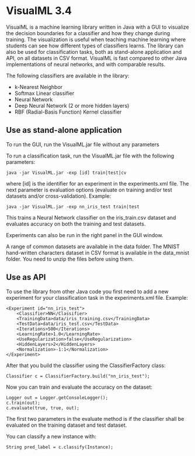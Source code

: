 # VisualML 3.4
VisualML is a machine learning library written in Java with a GUI to visualize the decision boundaries for a classifier and how they change during training. 
The visualization is useful when teaching machine learning where students can see how different types of classifiers learns. 
The library can also be used for classification tasks, both as stand-alone application and API, on all datasets in CSV format.
VisualML is fast compared to other Java implementations of neural networks, and with comparable results.

The following classifiers are available in the library:
- k-Nearest Neighbor
- Softmax Linear classifier
- Neural Network
- Deep Neural Network (2 or more hidden layers)
- RBF (Radial-Basis Function) Kernel classifier

## Use as stand-alone application
To run the GUI, run the VisualML.jar file without any parameters

To run a classification task, run the VisualML.jar file with the following parameters:
```
java -jar VisualML.jar -exp [id] train|test|cv
```
where [id] is the identifier for an experiment in the experiments.xml file. The next parameter is evaluation options (evaluate on training and/or test datasets and/or cross-validation).
Example:
```
java -jar VisualML.jar -exp nn_iris_test train|test
```
This trains a Neural Network classifier on the iris_train.csv dataset and evaluates accuracy on both the training and test datasets.

Experiments can also be run in the right panel in the GUI window.

A range of common datasets are available in the data folder. The MNIST hand-written characters dataset in CSV format is available in the data_mnist folder. You need to unzip the files before using them.

## Use as API
To use the library from other Java code you first need to add a new experiment for your classification task in the experiments.xml file.
Example:
```
<Experiment id="nn_iris_test">
    <Classifier>NN</Classifier>
    <TrainingData>data/iris_training.csv</TrainingData>
    <TestData>data/iris_test.csv</TestData>
    <Iterations>500</Iterations>
    <LearningRate>1.0</LearningRate>
    <UseRegularization>false</UseRegularization>
    <HiddenLayers>2</HiddenLayers>
    <Normalization>-1:1</Normalization>
</Experiment>
```
After that you build the classifier using the ClassifierFactory class:
```
Classifier c = ClassifierFactory.build("nn_iris_test");
```
Now you can train and evaluate the accuracy on the dataset:
```
Logger out = Logger.getConsoleLogger();
c.train(out);
c.evaluate(true, true, out);
```
The first two parameters in the evaluate method is if the classifier shall be evaluated on the training dataset and test dataset.

You can classify a new instance with:
```
String pred_label = c.classify(Instance);
```
